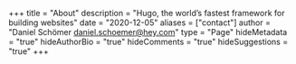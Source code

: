 +++
title = "About"
description = "Hugo, the world’s fastest framework for building websites"
date = "2020-12-05"
aliases = ["contact"]
author = "Daniel Schömer <daniel.schoemer@hey.com>"
type = "Page"
hideMetadata = "true"
hideAuthorBio = "true"
hideComments = "true"
hideSuggestions = "true"
+++


